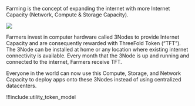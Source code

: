 
Farming is the concept of expanding the internet with more Internet Capacity (Network, Compute & Storage Capacity).

![](img/circular_tft_.png)

Farmers invest in computer hardware called 3Nodes to provide Internet Capacity and are consequently rewarded with ThreeFold Token (“TFT”). The 3Node can be installed at home or any location where existing internet connectivity is available. Every month that the 3Node is up and running and connected to the internet, Farmers receive TFT. 
 
Everyone in the world can now use this Compute, Storage, and Network Capacity to deploy apps onto these 3Nodes instead of using centralized datacenters. 


!!!include:utility_token_model